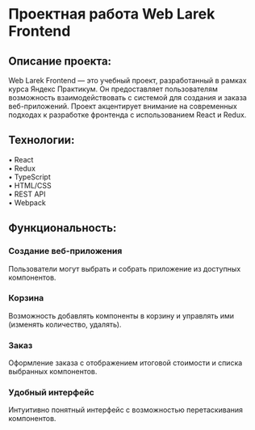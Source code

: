 <h1>Проектная работа Web Larek Frontend</h1>

<h2>Описание проекта:</h2>

Web Larek Frontend — это учебный проект, разработанный в рамках курса Яндекс Практикум. Он предоставляет пользователям возможность взаимодействовать с системой для создания и заказа веб-приложений. Проект акцентирует внимание на современных подходах к разработке фронтенда с использованием React и Redux.

<h2>Технологии:</h2>

• React  
• Redux  
• TypeScript  
• HTML/CSS  
• REST API  
• Webpack  

<h2>Функциональность:</h2>

<h3>Создание веб-приложения</h3>  
Пользователи могут выбрать и собрать приложение из доступных компонентов.  

<h3>Корзина</h3>  
Возможность добавлять компоненты в корзину и управлять ими (изменять количество, удалять).  

<h3>Заказ</h3>  
Оформление заказа с отображением итоговой стоимости и списка выбранных компонентов.  

<h3>Удобный интерфейс</h3>  
Интуитивно понятный интерфейс с возможностью перетаскивания компонентов.
